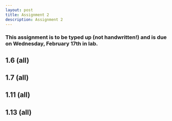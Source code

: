 ```yaml
---
layout: post
title: Assignment 2
description: Assignment 2
---
```


### This assignment is to be typed up (not handwritten!) and is due on Wednesday, February 17th in lab.

## 1.6 (all)

## 1.7 (all)

## 1.11 (all)

## 1.13 (all)
